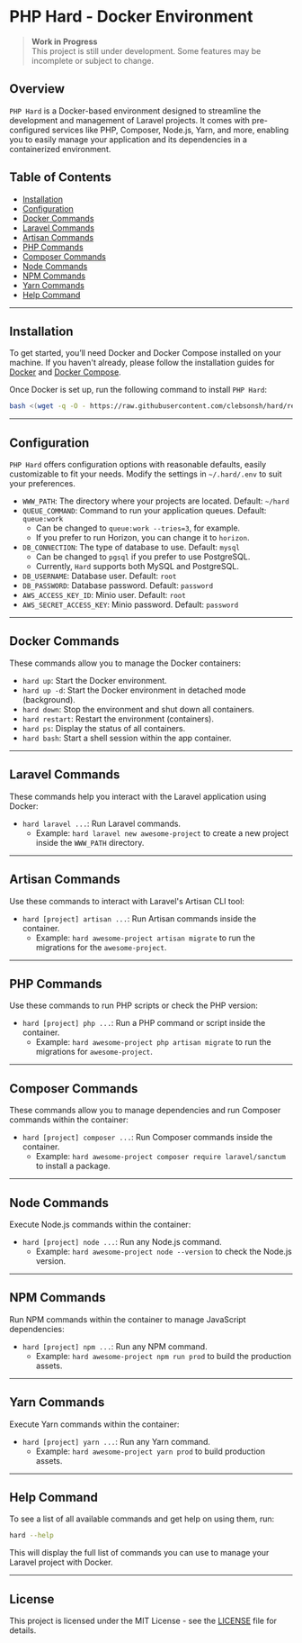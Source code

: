 # PHP Hard - Docker Environment

> **Work in Progress**  
> This project is still under development. Some features may be incomplete or subject to change.

## Overview

`PHP Hard` is a Docker-based environment designed to streamline the development and management of Laravel projects. It comes with pre-configured services like PHP, Composer, Node.js, Yarn, and more, enabling you to easily manage your application and its dependencies in a containerized environment.

## Table of Contents

- [Installation](#installation)
- [Configuration](#configuration)
- [Docker Commands](#docker-commands)
- [Laravel Commands](#laravel-commands)
- [Artisan Commands](#artisan-commands)
- [PHP Commands](#php-commands)
- [Composer Commands](#composer-commands)
- [Node Commands](#node-commands)
- [NPM Commands](#npm-commands)
- [Yarn Commands](#yarn-commands)
- [Help Command](#help-command)

---

## Installation

To get started, you’ll need Docker and Docker Compose installed on your machine. If you haven't already, please follow the installation guides for [Docker](https://docs.docker.com/get-docker/) and [Docker Compose](https://docs.docker.com/compose/install/).

Once Docker is set up, run the following command to install `PHP Hard`:

```bash
bash <(wget -q -O - https://raw.githubusercontent.com/clebsonsh/hard/refs/heads/main/install.sh)
```

---

## Configuration

`PHP Hard` offers configuration options with reasonable defaults, easily customizable to fit your needs. Modify the settings in `~/.hard/.env` to suit your preferences.

- `WWW_PATH`: The directory where your projects are located. Default: `~/hard`
- `QUEUE_COMMAND`: Command to run your application queues. Default: `queue:work`
  - Can be changed to `queue:work --tries=3`, for example.
  - If you prefer to run Horizon, you can change it to `horizon`.
- `DB_CONNECTION`: The type of database to use. Default: `mysql`
  - Can be changed to `pgsql` if you prefer to use PostgreSQL.
  - Currently, `Hard` supports both MySQL and PostgreSQL.
- `DB_USERNAME`: Database user. Default: `root`
- `DB_PASSWORD`: Database password. Default: `password`
- `AWS_ACCESS_KEY_ID`: Minio user. Default: `root`
- `AWS_SECRET_ACCESS_KEY`: Minio password. Default: `password`

---

## Docker Commands

These commands allow you to manage the Docker containers:

- `hard up`: Start the Docker environment.
- `hard up -d`: Start the Docker environment in detached mode (background).
- `hard down`: Stop the environment and shut down all containers.
- `hard restart`: Restart the environment (containers).
- `hard ps`: Display the status of all containers.
- `hard bash`: Start a shell session within the app container.

---

## Laravel Commands

These commands help you interact with the Laravel application using Docker:

- `hard laravel ...`: Run Laravel commands.
  - Example: `hard laravel new awesome-project` to create a new project inside the `WWW_PATH` directory.

---

## Artisan Commands

Use these commands to interact with Laravel's Artisan CLI tool:

- `hard [project] artisan ...`: Run Artisan commands inside the container.
  - Example: `hard awesome-project artisan migrate` to run the migrations for the `awesome-project`.

---

## PHP Commands

Use these commands to run PHP scripts or check the PHP version:

- `hard [project] php ...`: Run a PHP command or script inside the container.
  - Example: `hard awesome-project php artisan migrate` to run the migrations for `awesome-project`.

---

## Composer Commands

These commands allow you to manage dependencies and run Composer commands within the container:

- `hard [project] composer ...`: Run Composer commands inside the container.
  - Example: `hard awesome-project composer require laravel/sanctum` to install a package.

---

## Node Commands

Execute Node.js commands within the container:

- `hard [project] node ...`: Run any Node.js command.
  - Example: `hard awesome-project node --version` to check the Node.js version.

---

## NPM Commands

Run NPM commands within the container to manage JavaScript dependencies:

- `hard [project] npm ...`: Run any NPM command.
  - Example: `hard awesome-project npm run prod` to build the production assets.

---

## Yarn Commands

Execute Yarn commands within the container:

- `hard [project] yarn ...`: Run any Yarn command.
  - Example: `hard awesome-project yarn prod` to build production assets.

---

## Help Command

To see a list of all available commands and get help on using them, run:

```bash
hard --help
```

This will display the full list of commands you can use to manage your Laravel project with Docker.

---

## License

This project is licensed under the MIT License - see the [LICENSE](LICENSE) file for details.
